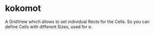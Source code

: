 # kokomot
A GridView which allows to set individual Rects for the Cells. So you can define Cells with different Sizes, used for e.
